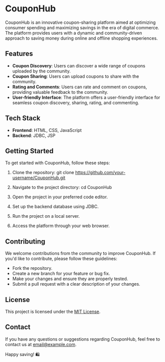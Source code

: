# CouponHub

CouponHub is an innovative coupon-sharing platform aimed at optimizing consumer spending and maximizing savings in the era of digital commerce. The platform provides users with a dynamic and community-driven approach to saving money during online and offline shopping experiences.

## Features

- **Coupon Discovery**: Users can discover a wide range of coupons uploaded by the community.
- **Coupon Sharing**: Users can upload coupons to share with the community.
- **Rating and Comments**: Users can rate and comment on coupons, providing valuable feedback to the community.
- **User-friendly Interface**: The platform offers a user-friendly interface for seamless coupon discovery, sharing, rating, and commenting.

## Tech Stack

- **Frontend**: HTML, CSS, JavaScript
- **Backend**: JDBC, JSP

## Getting Started

To get started with CouponHub, follow these steps:

1. Clone the repository:
git clone https://github.com/your-username/CouponHub.git


2. Navigate to the project directory:
cd CouponHub


3. Open the project in your preferred code editor.

4. Set up the backend database using JDBC.

5. Run the project on a local server.

6. Access the platform through your web browser.

## Contributing

We welcome contributions from the community to improve CouponHub. If you'd like to contribute, please follow these guidelines:

- Fork the repository.
- Create a new branch for your feature or bug fix.
- Make your changes and ensure they are properly tested.
- Submit a pull request with a clear description of your changes.

## License

This project is licensed under the [MIT License](LICENSE).

## Contact

If you have any questions or suggestions regarding CouponHub, feel free to contact us at [email@example.com](mailto:email@example.com).

Happy saving! 🛍️

